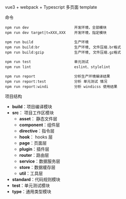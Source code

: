 vue3 + webpack + Typescript 多页面 template





命令
```
npm run dev                     开发环境，全部模块
npm run dev target|t=XXX,XXX    开发环境，指定模块

npm run build                   生产环境
npm run build:br                生产环境, 文件压缩.br格式
npm run build:gzip              生产环境, 文件压缩.gz格式

npm run test                    单元测试
npm run lint                    eslint、stylelint

npm run report                  分析生产环境编译结果
npm run report:test             分析 单元测试 情况
npm run report:windi            分析 windicss 使用结果

```

项目结构
* **build**：项目编译模块
* **src**： 项目工作区模块
  * **asset**： 静态文件层
  * **component**：组件层
  * **directive**：指令层
  * **hook**： hooks 层
  * **page**：页面层
  * **plugin**：插件层
  * **router**：路由层
  * **service**：数据服务层
  * **store**：数据缓存层
  * **util**：工具层
* **standard**：代码规则模块
* **test**：单元测试模块
* **type**：通用类型模块